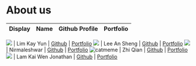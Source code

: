 # About us

Display | Name | Github Profile | Portfolio 
--------|:----:|:--------------:|:---------:

![](https://via.placeholder.com/100.png?text=Photo) | Lim Kay Yun | [Github](https://github.com/kyun99) | [Portfolio](docs/team/johndoe.md)
![](https://via.placeholder.com/100.png?text=Photo) | Lee An Sheng | [Github](https://github.com/AnShengLee) | [Portfolio](/docs/team/leeAnSheng.md)
![](https://avatars.githubusercontent.com/u/77761339?v=4) | Nirmaleshwar | [Github](https://github.com/) | [Portfolio](docs/team/Nirmaleshwar.md)
![catmeme](https://user-images.githubusercontent.com/69465661/135401480-4fba220b-a5fa-4425-b5e3-3d81a17e5c16.png) | Zhi Qian | [Github](https://github.com/KZQ1999) | [Portfolio](/docs/team/zhiqian.md)
![](https://via.placeholder.com/100.png?text=Photo) | Lam Kai Wen Jonathan | [Github](https://github.com/jonathanlkw) | [Portfolio](/docs/team/jonathanLam.md)
